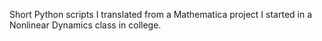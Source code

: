 Short Python scripts I translated from a Mathematica project I started in a Nonlinear Dynamics class in college.
